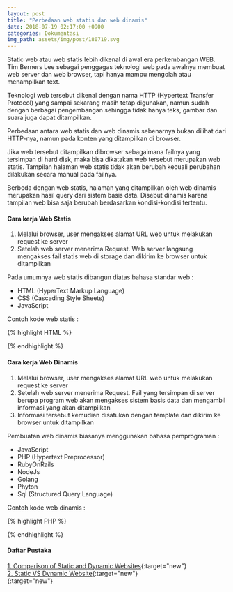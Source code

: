 ```yaml
---
layout: post
title: "Perbedaan web statis dan web dinamis"
date: 2018-07-19 02:17:00 +0900
categories: Dokumentasi
img_path: assets/img/post/180719.svg
---
```


Static web atau web statis lebih dikenal di awal era perkembangan WEB. Tim Berners Lee sebagai penggagas teknologi web pada awalnya membuat web server dan web browser, tapi hanya mampu mengolah atau menampilkan text. 

Teknologi web tersebut dikenal dengan nama HTTP (Hypertext Transfer Protocol) yang sampai sekarang masih tetap digunakan,  namun sudah dengan berbagai pengembangan sehingga tidak hanya teks, gambar dan suara juga dapat ditampilkan.

Perbedaan antara web statis dan web dinamis sebenarnya bukan dilihat dari HTTP-nya, namun pada konten yang ditampilkan di browser.

Jika web tersebut ditampilkan dibrowser sebagaimana failnya yang tersimpan di hard disk, maka bisa dikatakan web tersebut merupakan web statis. Tampilan halaman web statis tidak akan berubah kecuali perubahan dilakukan secara manual pada failnya. 

Berbeda dengan web statis, halaman yang ditampilkan oleh web dinamis merupakan hasil query dari sistem basis data. Disebut dinamis karena tampilan web bisa saja berubah berdasarkan kondisi-kondisi tertentu.

#### Cara kerja Web Statis
1. Melalui browser, user mengakses alamat URL web untuk melakukan request ke server
2. Setelah web server menerima Request. Web server langsung mengakses fail statis web di storage dan dikirim ke browser untuk ditampilkan

Pada umumnya web statis dibangun diatas bahasa standar web : 

- HTML (HyperText Markup Language)
- CSS (Cascading Style Sheets)
- JavaScript 

Contoh kode web statis :


{% highlight HTML %}<head>
    <title>
        "Nama Website"
    </title>
</head>
{% endhighlight %} 


#### Cara kerja Web Dinamis
1. Melalui browser, user mengakses alamat URL web untuk melakukan request ke server 
2. Setelah web server menerima Request. Fail yang tersimpan di server berupa program web akan mengakses sistem basis data dan mengambil informasi yang akan ditampilkan
3. Informasi tersebut kemudian disatukan dengan template dan dikirim ke browser untuk ditampilkan 

Pembuatan web dinamis biasanya menggunakan bahasa pemprograman : 

- JavaScript 
- PHP (Hypertext Preprocessor)
- RubyOnRails
- NodeJs
- Golang 
- Phyton
- Sql (Structured Query Language)

Contoh kode web dinamis : 


{% highlight PHP %}<head>
    <title>
        <?php get_nama_web() ?>
    </title>
</head>
{% endhighlight %}

#### Daftar Pustaka 
[1. Comparison of Static and Dynamic Websites](https://www.webnots.com/comparison-of-static-and-dynamic-website/){:target="new"}<br>
[2. Static VS Dynamic Website](https://www.javatpoint.com/website-static-vs-dynamic){:target="new"}<br>
[](){:target="new"}